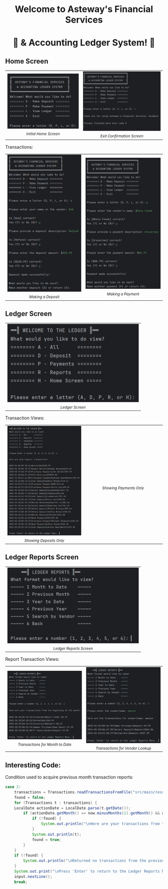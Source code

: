 <h1 align="center">Welcome to Asteway's Financial Services</h1>
<h1 align="center">🏦 & Accounting Ledger System! 🏦</h1>

## Home Screen
<table>
  <tr>
    <td align="center" width="500">
      <img src="https://github.com/astewayn17/AccountingLedger/blob/main/screenshots/home_screen.png?raw=true" width="380"/><br/>
      <sub><i>Initial Home Screen</i></sub>
    </td>
    <td align="center" width="500">
      <img src="https://github.com/astewayn17/AccountingLedger/blob/main/screenshots/home_screen_exit.png?raw=true" width="380"/><br/>
      <sub><i>Exit Confirmation Screen</i></sub>
    </td>
  </tr>
</table>

Transactions:
<table>
  <tr>
    <td align="center" width="500">
      <img src="https://github.com/astewayn17/AccountingLedger/blob/main/screenshots/making_a_deposit.png" width="250"/><br/>
      <sub><i>Making a Deposit</i></sub>
    </td>
    <td align="center" width="500">
      <img src="https://github.com/astewayn17/AccountingLedger/blob/main/screenshots/making_a_payment.png" width="260"/><br/>
      <sub><i>Making a Payment</i></sub>
    </td>
  </tr>
</table>

## Ledger Screen
<div align="center">
  <table width="100%">
    <tr>
      <td align="center">
        <img src="https://github.com/astewayn17/AccountingLedger/blob/main/screenshots/ledger_screen.png?raw=true" width="420"/>
        <br/>
        <sub><i>Ledger Screen</i></sub>
      </td>
    </tr>
  </table>
</div>

Transaction Views:
<table>
  <tr>
    <td align="center" width="500">
      <img src="https://github.com/astewayn17/AccountingLedger/blob/main/screenshots/transaction_view_example_payments.png" width="340"/><br/>
      <sub><i>Showing Deposits Only</i></sub>
    </td>
    <td align="center" width="500">
      <img src="" width="330"/><br/>
      <sub><i>Showing Payments Only</i></sub>
    </td>
  </tr>
</table>

## Ledger Reports Screen
<div align="center">
  <table width="100%">
    <tr>
      <td align="center">
        <img src="https://github.com/astewayn17/AccountingLedger/blob/main/screenshots/ledger_reports_screen.png" width="420"/>
        <br/>
        <sub><i>Ledger Reports Screen</i></sub>
      </td>
    </tr>
  </table>
</div>

Report Transaction Views:
<table>
  <tr>
    <td align="center" width="500">
      <img src="https://github.com/astewayn17/AccountingLedger/blob/main/screenshots/transactions_for_beginning_of_month.png" width="360"/><br/>
      <sub><i>Transactions for Month to Date</i></sub>
    </td>
    <td align="center" width="500">
      <img src="https://github.com/astewayn17/AccountingLedger/blob/main/screenshots/transactions_for_vendor_search.png" width="330"/><br/>
      <sub><i>Transactions for Vendor Lookup</i></sub>
    </td>
  </tr>
</table>

## Interesting Code:
Condition used to acquire previous month transaction reports:
```java
case 2:
    transactions = Transactions.readTransactionsFromFile("src/main/resources/transactions.csv");
    found = false;
    for (Transactions t : transactions) {
    LocalDate actionDate = LocalDate.parse(t.getDate());
        if (actionDate.getMonth() == now.minusMonths(1).getMonth() && actionDate.getYear() == now.minusMonths(1).getYear()) {
            if (!found) {
                System.out.println("\nHere are your transactions from the previous month: \n");
            }
            System.out.println(t);
            found = true;
        }
    }
    if (!found) {
        System.out.println("\nReturned no transactions from the previous month.");
    }
    System.out.print("\nPress 'Enter' to return to the Ledger Reports Menu...");
    input.nextLine();
    break;
